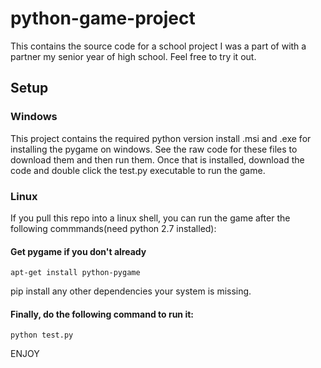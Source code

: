 # python-game-project
This contains the source code for a school project I was a part of with a partner my senior year of high school. Feel free to try it out.

## Setup

### Windows
  This project contains the required python version install .msi and .exe for installing the pygame on windows. See the raw code for these files to download them and then run them. Once that is installed, download the code and double click the test.py executable to run the game.
### Linux
  If you pull this repo into a linux shell, you can run the game after the following commmands(need python 2.7 installed):
  
#### Get pygame if you don't already
    apt-get install python-pygame
  
pip install any other dependencies your system is missing.
  
#### Finally, do the following command to run it:
  `python test.py` 
  
ENJOY

